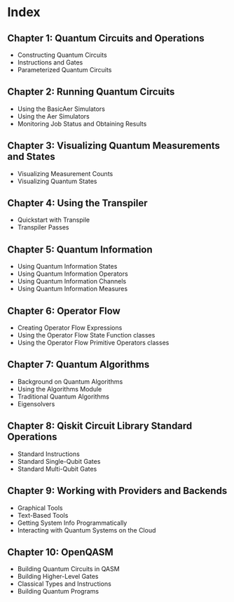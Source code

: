 # Index

## Chapter 1: Quantum Circuits and Operations
 * Constructing Quantum Circuits
 * Instructions and Gates
 * Parameterized Quantum Circuits
## Chapter 2: Running Quantum Circuits
 * Using the BasicAer Simulators
 * Using the Aer Simulators
 * Monitoring Job Status and Obtaining Results
## Chapter 3: Visualizing Quantum Measurements and States
 * Visualizing Measurement Counts
 * Visualizing Quantum States
## Chapter 4: Using the Transpiler
 * Quickstart with Transpile
 * Transpiler Passes
## Chapter 5: Quantum Information
 * Using Quantum Information States
 * Using Quantum Information Operators
 * Using Quantum Information Channels
 * Using Quantum Information Measures
## Chapter 6: Operator Flow
 * Creating Operator Flow Expressions
 * Using the Operator Flow State Function classes
 * Using the Operator Flow Primitive Operators classes
## Chapter 7: Quantum Algorithms
* Background on Quantum Algorithms
* Using the Algorithms Module
* Traditional Quantum Algorithms
* Eigensolvers
## Chapter 8: Qiskit Circuit Library Standard Operations
* Standard Instructions
* Standard Single-Qubit Gates
* Standard Multi-Qubit Gates
## Chapter 9: Working with Providers and Backends
* Graphical Tools
* Text-Based Tools
* Getting System Info Programmatically
* Interacting with Quantum Systems on the Cloud
## Chapter 10: OpenQASM
* Building Quantum Circuits in QASM
* Building Higher-Level Gates
* Classical Types and Instructions
* Building Quantum Programs

